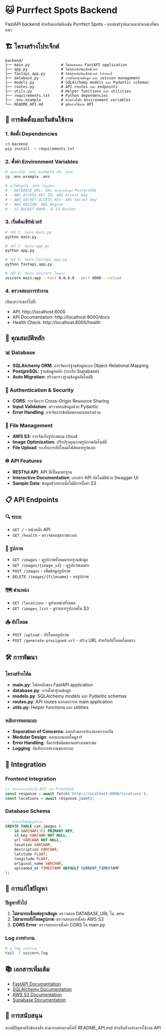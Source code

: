 # 🐱 Purrfect Spots Backend

FastAPI backend สำหรับแอปพลิเคชัน Purrfect Spots - แอปแชร์รูปแมวและตำแหน่งที่พบแมว

## 🏗️ โครงสร้างโปรเจ็กต์

```
backend/
├── main.py              # ไฟล์หลักของ FastAPI application
├── app.py               # ไฟล์สำหรับรันเซิร์ฟเวอร์
├── fastapi_app.py       # ไฟล์สำหรับรันเซิร์ฟเวอร์ (สำรอง)
├── database.py          # การตั้งค่าฐานข้อมูล และ session management
├── models.py            # SQLAlchemy models และ Pydantic schemas
├── routes.py            # API routes และ endpoints
├── utils.py             # Helper functions และ utilities
├── requirements.txt     # Python dependencies
├── .env.example         # ตัวอย่างไฟล์ environment variables
└── README_API.md        # คู่มือการใช้งาน API
```

## 🚀 การติดตั้งและเริ่มต้นใช้งาน

### 1. ติดตั้ง Dependencies
```bash
cd backend
pip install -r requirements.txt
```

### 2. ตั้งค่า Environment Variables
```bash
# คัดลอกไฟล์ .env.example เป็น .env
cp .env.example .env

# แก้ไขข้อมูลใน .env ให้ถูกต้อง
# - DATABASE_URL: URL ของฐานข้อมูล PostgreSQL
# - AWS_ACCESS_KEY_ID: AWS Access Key
# - AWS_SECRET_ACCESS_KEY: AWS Secret Key
# - AWS_REGION: AWS Region
# - S3_BUCKET_NAME: ชื่อ S3 Bucket
```

### 3. เริ่มต้นเซิร์ฟเวอร์
```bash
# วิธีที่ 1: รันด้วย main.py
python main.py

# วิธีที่ 2: รันด้วย app.py
python app.py

# วิธีที่ 3: รันด้วย fastapi_app.py
python fastapi_app.py

# วิธีที่ 4: รันด้วย uvicorn โดยตรง
uvicorn main:app --host 0.0.0.0 --port 8000 --reload
```

### 4. ตรวจสอบการทำงาน
เปิดเบราว์เซอร์ไปที่:
- API: http://localhost:8000
- API Documentation: http://localhost:8000/docs
- Health Check: http://localhost:8000/health

## 🔧 คุณสมบัติหลัก

### 📊 Database
- **SQLAlchemy ORM**: การจัดการฐานข้อมูลแบบ Object-Relational Mapping
- **PostgreSQL**: ฐานข้อมูลหลัก (รองรับ Supabase)
- **Auto Migration**: สร้างตารางฐานข้อมูลอัตโนมัติ

### 🔐 Authentication & Security
- **CORS**: การจัดการ Cross-Origin Resource Sharing
- **Input Validation**: ตรวจสอบข้อมูลด้วย Pydantic
- **Error Handling**: การจัดการข้อผิดพลาดแบบครบถ้วน

### 📁 File Management
- **AWS S3**: การจัดเก็บรูปภาพบน cloud
- **Image Optimization**: ปรับปรุงคุณภาพรูปภาพอัตโนมัติ
- **File Upload**: รองรับการอัปโหลดไฟล์หลายรูปแบบ

### 🌐 API Features
- **RESTful API**: API ที่เป็นมาตรฐาน
- **Interactive Documentation**: เอกสาร API อัตโนมัติด้วย Swagger UI
- **Sample Data**: ข้อมูลตัวอย่างเมื่อไม่มีการตั้งค่า S3

## 📋 API Endpoints

### 🔍 ระบบ
- `GET /` - หน้าหลัก API
- `GET /health` - ตรวจสอบสุขภาพระบบ

### 📸 รูปภาพ
- `GET /images` - ดูรูปภาพทั้งหมดจากฐานข้อมูล
- `GET /images/{image_id}` - ดูรูปภาพเฉพาะ
- `POST /images` - เพิ่มข้อมูลรูปภาพ
- `DELETE /images/{filename}` - ลบรูปภาพ

### 🗺️ ตำแหน่ง
- `GET /locations` - ดูตำแหน่งทั้งหมด
- `GET /images_list` - ดูรายการรูปภาพใน S3

### 📤 อัปโหลด
- `POST /upload` - อัปโหลดรูปภาพ
- `POST /generate-presigned-url` - สร้าง URL สำหรับอัปโหลดโดยตรง

## 🛠️ การพัฒนา

### โครงสร้างโค้ด
- **main.py**: ไฟล์หลักของ FastAPI application
- **database.py**: การตั้งค่าฐานข้อมูล
- **models.py**: SQLAlchemy models และ Pydantic schemas
- **routes.py**: API routes แยกออกจาก main application
- **utils.py**: Helper functions และ utilities

### หลักการออกแบบ
- **Separation of Concerns**: แยกส่วนการทำงานออกจากกัน
- **Modular Design**: ออกแบบแบบโมดูลาร์
- **Error Handling**: จัดการข้อผิดพลาดอย่างเหมาะสม
- **Logging**: บันทึกการทำงานของระบบ

## 🔄 Integration

### Frontend Integration
```javascript
// ตัวอย่างการเรียกใช้ API จาก Frontend
const response = await fetch('http://localhost:8000/locations');
const locations = await response.json();
```

### Database Schema
```sql
-- ตารางเก็บข้อมูลรูปภาพ
CREATE TABLE cat_images (
    id VARCHAR(36) PRIMARY KEY,
    s3_key VARCHAR NOT NULL,
    url VARCHAR NOT NULL,
    location VARCHAR,
    description VARCHAR,
    latitude FLOAT,
    longitude FLOAT,
    original_name VARCHAR,
    uploaded_at TIMESTAMP DEFAULT CURRENT_TIMESTAMP
);
```

## 🐛 การแก้ไขปัญหา

### ปัญหาทั่วไป
1. **ไม่สามารถเชื่อมต่อฐานข้อมูล**: ตรวจสอบ DATABASE_URL ใน .env
2. **ไม่สามารถอัปโหลดรูปภาพ**: ตรวจสอบการตั้งค่า AWS S3
3. **CORS Error**: ตรวจสอบการตั้งค่า CORS ใน main.py

### Log การทำงาน
```bash
# ดู log การทำงาน
tail -f uvicorn.log
```

## 📚 เอกสารเพิ่มเติม

- [FastAPI Documentation](https://fastapi.tiangolo.com/)
- [SQLAlchemy Documentation](https://docs.sqlalchemy.org/)
- [AWS S3 Documentation](https://docs.aws.amazon.com/s3/)
- [Supabase Documentation](https://supabase.com/docs)

## 🤝 การสนับสนุน

หากมีปัญหาหรือข้อสงสัย สามารถสอบถามได้ที่ README_API.md สำหรับตัวอย่างการใช้งาน API
